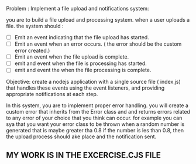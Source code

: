 Problem : Implement a file upload and notifications system:

you are to build a file upload and processing system. when a user uploads a file. the system should :
- [ ] Emit an event indicating that the file upload has started.
- [ ] Emit an event when an error occurs. ( the error should be the custom error created.)
- [ ] Emit an event when the file upload is complete.
- [ ] emit and event when the file is processing has started.
- [ ] emit and event the when the file processing is complete.

Objective: create a nodejs application with a single source file ( index.js) that handles these events using the event listeners, and providing appropriate notifications at each step.

In this system, you are to implement proper error handling.
you will create a custom error that inherits from the Error class and
and returns errors related to any error of your choice that you think can occur. for example you can sya that you want your error class to be thrown when a random number is generated that is maybe greater tha 0.8
if the number is les than 0.8, then the upload process should ake place and the notification sent.


## MY WORK IS IN THE EXCERCISE.CJS FILE